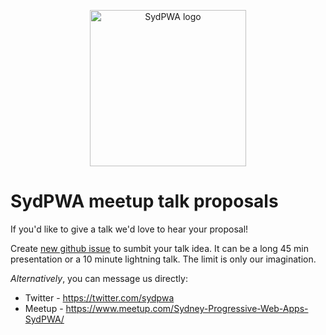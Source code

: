 <p align="center"><a href="https://www.meetup.com/Sydney-Progressive-Web-Apps-SydPWA/" target="_blank"><img src="https://github.com/zouhir/talks/blob/master/sydpwa_logo.png?raw=true" alt="SydPWA logo" width="250" /></a></p>

# SydPWA meetup talk proposals
If you'd like to give a talk we'd love to hear your proposal!

Create [new github issue](https://github.com/SydPWA/talks/issues/new) to sumbit your talk idea. It can be a long 45 min presentation or a 10 minute lightning talk. The limit is only our imagination.

_Alternatively_, you can message us directly:
* Twitter - https://twitter.com/sydpwa
* Meetup - https://www.meetup.com/Sydney-Progressive-Web-Apps-SydPWA/
